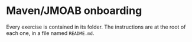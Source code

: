 # Maven/JMOAB onboarding

Every exercise is contained in its folder.
The instructions are at the root of each one, in a file
named `README.md`.
